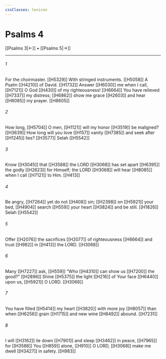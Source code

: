 ```yaml
---
cssClasses: lexicon
---
```


# Psalms 4

[[Psalms 3|←]] • [[Psalms 5|→]]

---

###### 1
For the choirmaster. [[H5329]] With stringed instruments. [[H5058]] A Psalm [[H4210]] of David. [[H1732]] Answer [[H6030]] me when I call, [[H7121]] O God [[H430]] of my righteousness! [[H6664]] You have relieved [[H7337]] my distress; [[H6862]] show me grace [[H2603]] and hear [[H8085]] my prayer. [[H8605]]

###### 2
How long, [[H5704]] O men, [[H1121]] will my honor [[H3519]] be maligned? [[H3639]] How long will you love [[H157]] vanity [[H7385]] and seek after [[H1245]] lies? [[H3577]] Selah [[H5542]]

###### 3
Know [[H3045]] that [[H3588]] the LORD [[H3068]] has set apart [[H6395]] the godly [[H2623]] for Himself;  the LORD [[H3068]] will hear [[H8085]] when I call [[H7121]] to Him. [[H413]]

###### 4
Be angry, [[H7264]] yet do not [[H408]] sin; [[H2398]] on [[H5921]] your bed, [[H4904]] search [[H559]] your heart [[H3824]] and be still. [[H1826]] Selah [[H5542]]

###### 5
Offer [[H2076]] the sacrifices [[H2077]] of righteousness [[H6664]] and trust [[H982]] in [[H413]] the LORD. [[H3068]]

###### 6
Many [[H7227]] ask, [[H559]] “Who [[H4310]] can show us [[H7200]] the good?” [[H2896]] Shine [[H5375]] the light [[H216]] of Your face [[H6440]] upon us, [[H5921]] O LORD. [[H3068]]

###### 7
You have filled [[H5414]] my heart [[H3820]] with more joy [[H8057]] than when [[H6256]] grain [[H1715]] and new wine [[H8492]] abound. [[H7231]]

###### 8
I will [[H3162]] lie down [[H7901]] and sleep [[H3462]] in peace, [[H7965]] for [[H3588]] You [[H859]] alone, [[H910]] O LORD, [[H3068]] make me dwell [[H3427]] in safety. [[H983]]

